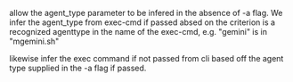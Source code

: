 allow the agent_type parameter to be infered in the absence of -a flag. We infer the agent_type from exec-cmd if passed absed on the criterion is a recognized agenttype in the name of the exec-cmd, e.g. "gemini" is in "mgemini.sh"

likewise infer the exec command if not passed from cli based off the agent type supplied in the -a flag if passed.